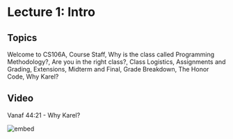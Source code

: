 # Lecture 1: Intro

## Topics

Welcome to CS106A, Course Staff, Why is the class called Programming
Methodology?, Are you in the right class?, Class Logistics, Assignments and
Grading, Extensions, Midterm and Final, Grade Breakdown, The Honor Code, Why
Karel?


## Video

Vanaf 44:21 - Why Karel?

![embed](http://www.youtube.com/embed/KkMDCCdjyW8)
